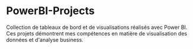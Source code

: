 # PowerBI-Projects
Collection de tableaux de bord et de visualisations réalisés avec Power BI. Ces projets démontrent mes compétences en matière de visualisation des données et d'analyse business.
